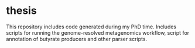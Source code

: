 # thesis
This repository includes code generated during my PhD time. Includes scripts for running the genome-resolved metagenomics workflow, script for annotation of butyrate producers and other parser scripts.
